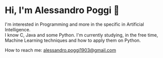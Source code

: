# Hi, I'm Alessandro Poggi 👋

I'm interested in Programming and more in the specific in Artificial Intelligence.
<br>
I know C, Java and some Python.
I'm currently studying, in the free time, Machine Learning techniques and how to apply them on Python.

How to reach me: alessandro.poggi1903@gmail.com 

<!--
**Poggi19/Poggi19** is a ✨ _special_ ✨ repository because its `README.md` (this file) appears on your GitHub profile.

Here are some ideas to get you started:

- 🔭 I’m currently working on ...
- 🌱 I’m currently learning ...
- 👯 I’m looking to collaborate on ...
- 🤔 I’m looking for help with ...
- 💬 Ask me about ...
- 📫 How to reach me: ...
- 😄 Pronouns: ...
- ⚡ Fun fact: ...
-->
